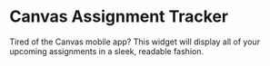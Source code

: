 # Canvas Assignment Tracker
Tired of the Canvas mobile app? This widget will display all of your upcoming assignments in a sleek, readable fashion.
